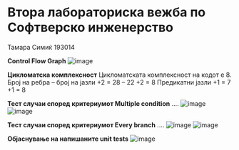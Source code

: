 # Втора лабораториска вежба по Софтверско инженерство
Тамара Симиќ 193014

**Control Flow Graph**
![image](https://user-images.githubusercontent.com/81538102/120237550-71629d00-c25c-11eb-9338-f97f0acb5e87.png)

**Цикломатска комплексност**
Цикломатската комплексност на кодот е 8. 
Број на ребра – број на јазли +2 = 28 – 22 +2 = 8
Предикатни јазли +1 = 7 +1 = 8

**Тест случаи според критериумот Multiple condition**
....
![image](https://user-images.githubusercontent.com/81538102/120237839-7de6f580-c25c-11eb-8f62-5c85159e4f68.png)
![image](https://user-images.githubusercontent.com/81538102/120237890-80494f80-c25c-11eb-9f02-b196b3b08dd5.png)

**Тест случаи според критериумот Every branch**
....
![image](https://user-images.githubusercontent.com/81538102/120238050-8808f400-c25c-11eb-8371-6f7e44e31ecd.png)
![image](https://user-images.githubusercontent.com/81538102/120238105-8a6b4e00-c25c-11eb-9064-16e56f8e6684.png)

**Објаснување на напишаните unit tests**
![image](https://user-images.githubusercontent.com/81538102/120238224-8fc89880-c25c-11eb-8165-a8fd5aa2c43e.png)
